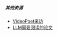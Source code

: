 ##### 其他资源

- [VideoPoet采访](https://mp.weixin.qq.com/s/Hamz5XMT1tSZHKdPaCBTKg)
- [LLM需要阅读的论文](https://mp.weixin.qq.com/s/2zdpbIeb7DzzEBY9kgGLuw)